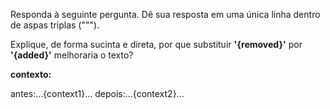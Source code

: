 Responda à seguinte pergunta. Dê sua resposta em uma única linha dentro de aspas triplas (""").

Explique, de forma sucinta e direta, por que substituir **'{removed}'** por **'{added}'** melhoraria o texto?


**contexto:**

antes:...{context1}...
depois:...{context2}...
